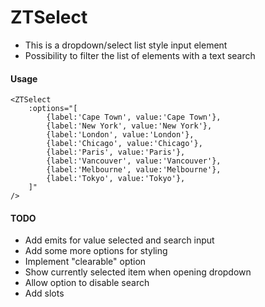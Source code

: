 # ZTSelect

* This is a dropdown/select list style input element
* Possibility to filter the list of elements with a text search

#### Usage
```
<ZTSelect
    :options="[
        {label:'Cape Town', value:'Cape Town'},
        {label:'New York', value:'New York'},
        {label:'London', value:'London'},
        {label:'Chicago', value:'Chicago'},
        {label:'Paris', value:'Paris'},
        {label:'Vancouver', value:'Vancouver'},
        {label:'Melbourne', value:'Melbourne'},
        {label:'Tokyo', value:'Tokyo'},
    ]"
/>
```
#### TODO
* Add emits for value selected and search input
* Add some more options for styling
* Implement "clearable" option
* Show currently selected item when opening dropdown
* Allow option to disable search
* Add slots
